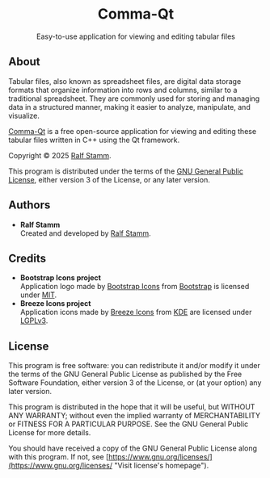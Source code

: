<!--
SPDX-FileComment: Project Homepage: https://github.com/rstammdev/comma-qt
SPDX-FileCopyrightText: 2025 Ralf Stamm
SPDX-License-Identifier: GPL-3.0-or-later
-->


<h1 align="center">Comma-Qt</h1>
<p align="center">Easy-to-use application for viewing and editing tabular files</p>


## About

Tabular files, also known as spreadsheet files, are digital data storage formats that organize information into rows and columns, similar to a traditional spreadsheet. They are commonly used for storing and managing data in a structured manner, making it easier to analyze, manipulate, and visualize.

[Comma-Qt](https://rstammdev.github.io/comma-qt "Visit project's homepage") is a free open-source application for viewing and editing these tabular files written in C++ using the Qt framework.

Copyright &copy; 2025 [Ralf Stamm](https://rstammdev.github.io "Visit organization's homepage").

This program is distributed under the terms of the [GNU General Public License](https://www.gnu.org/licenses/gpl-3.0.en.html "Visit license's homepage"), either version 3 of the License, or any later version.


## Authors

- **Ralf Stamm**  
  Created and developed by [Ralf Stamm](https://rstammdev.github.io "Visit contributor's homepage").


## Credits

- **Bootstrap Icons project**  
  Application logo made by [Bootstrap Icons](https://icons.getbootstrap.com "Visit project's homepage") from [Bootstrap](https://getbootstrap.com "Visit organization's homepage") is licensed under [MIT](https://opensource.org/license/mit "Visit license's homepage").
- **Breeze Icons project**  
  Application icons made by [Breeze Icons](https://api.kde.org/frameworks/breeze-icons/html/ "Visit project's homepage") from [KDE](https://kde.org "Visit organization's homepage") are licensed under [LGPLv3](https://www.gnu.org/licenses/lgpl-3.0.en.html "Visit license's homepage").


## License

This program is free software: you can redistribute it and/or modify it under the terms of the GNU General Public License as published by the Free Software Foundation, either version 3 of the License, or (at your option) any later version.

This program is distributed in the hope that it will be useful, but WITHOUT ANY WARRANTY; without even the implied warranty of MERCHANTABILITY or FITNESS FOR A PARTICULAR PURPOSE. See the GNU General Public License for more details.

You should have received a copy of the GNU General Public License along with this program. If not, see [https://www.gnu.org/licenses/](https://www.gnu.org/licenses/ "Visit license's homepage").
